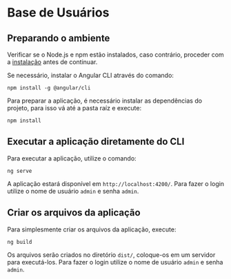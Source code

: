 # Base de Usuários

## Preparando o ambiente

Verificar se o Node.js e npm estão instalados, caso contrário, proceder com a [instalação](https://nodejs.org/en/download/) antes de continuar.

Se necessário, instalar o Angular CLI através do comando:

```
npm install -g @angular/cli
```

Para preparar a aplicação, é necessário instalar as dependências do projeto, para isso vá até a pasta raíz e execute:

```
npm install
```

## Executar a aplicação diretamente do CLI

Para executar a aplicação, utilize o comando:

```
ng serve
```

A aplicação estará disponível em `http://localhost:4200/`. Para fazer o login utilize o nome de usuário `admin` e senha `admin`.

## Criar os arquivos da aplicação

Para simplesmente criar os arquivos da aplicação, execute:

```
ng build
```

Os arquivos serão criados no diretório `dist/`, coloque-os em um servidor para executá-los. Para fazer o login utilize o nome de usuário `admin` e senha `admin`.
